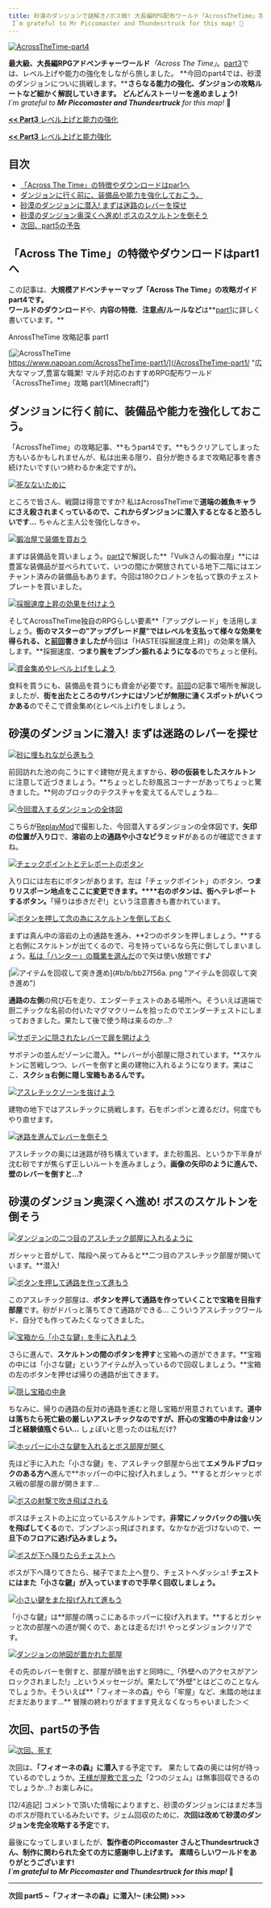 ```yaml
---
title: 砂漠のダンジョンで謎解き/ボス戦! 大長編RPG配布ワールド「AcrossTheTime」攻略part4
 I`m grateful to Mr Piccomaster and Thundesrtruck for this map! 🙂
---
```


[![AcrossTheTime-part4](https://cdn-ak.f.st-hatena.com/images/fotolife/s/sasigume/20210208/20210208133131.png)](#2/f/2f658bcb.png "AcrossTheTime-part4")

**最大級、大長編RPGアドベンチャーワールド**_「Across The Time」_。[part3](/AcrossTheTime-part3/)では、レベル上げや能力の強化をしながら旅しました。 **今回のpart4では、砂漠のダンジョンについに挑戦します。****さらなる能力の強化、ダンジョンの攻略ルートなど細かく解説していきます。** **どんどんストーリーを進めましょう!**  
_I\`m grateful to **Mr Piccomaster and Thundesrtruck** for this map!_ 🙂

[**<< Part3** レベル上げと能力の強化](/AcrossTheTime-part3/ "広大なマップ,豊富な職業! マルチ対応のおすすめRPG配布ワールド「AcrossTheTime」攻略 part2")

[**<< Part3** レベル上げと能力強化](/AcrossTheTime-part3/ "レベル上げと能力強化、砂漠の怪しげな村! 大長編RPG配布ワールド「AcrossTheTime」攻略part3 [Minecraft]")

## 目次

*   [「Across The Time」の特徴やダウンロードはpar1へ](#about-world)
*   [ダンジョンに行く前に、装備品や能力を強化しておこう。](#upgrade)
*   [砂漠のダンジョンに潜入! まずは迷路のレバーを探せ](#dungeon)
*   [砂漠のダンジョン奥深くへ進め! ボスのスケルトンを倒そう](#dungeon2)
*   [次回、part5の予告](#next-part)

## 「Across The Time」の特徴やダウンロードはpart1へ

この記事は、**大規模アドベンチャーマップ「Across The Time」の攻略ガイドpart4です。**  
**ワールドのダウンロード**や、**内容の特徴**、**注意点/ルールなど**は**[part1](/AcrossTheTime-part1/)に詳しく書いています。**

AnrossTheTime 攻略記事 part1

[![AcrossTheTime](https://cdn-ak.f.st-hatena.com/images/fotolife/s/sasigume/20210208/20210208144726.png)  
https://www.napoan.com/AcrossTheTime-part1/](/AcrossTheTime-part1/ "広大なマップ,豊富な職業! マルチ対応のおすすめRPG配布ワールド「AcrossTheTime」攻略 part1[Minecraft]")

## ダンジョンに行く前に、装備品や能力を強化しておこう。

「AcrossTheTime」の攻略記事、**もうpart4です。**もうクリアしてしまった方もいるかもしれませんが、私は出来る限り、自分が飽きるまで攻略記事を書き続けたいです(いつ終わるか未定ですが)。

[![死なないために](https://cdn-ak.f.st-hatena.com/images/fotolife/s/sasigume/20210208/20210208164613.png)](#e/4/e4371085.png "死なないために")

ところで皆さん、戦闘は得意ですか? 私はAcrossTheTimeで**道端の雑魚キャラにさえ殺されまくっているので、これからダンジョンに潜入するとなると恐ろしいです…** ちゃんと主人公を強化しなきゃ。

[![鍛冶屋で装備を買おう](https://cdn-ak.f.st-hatena.com/images/fotolife/s/sasigume/20210208/20210208150931.png)](#8/f/8f619029.png "鍛冶屋で装備を買おう")

まずは装備品を買いましょう。[part2](/AcrossTheTime-part2/)で解説した**「Vulkさんの鍛冶屋」**には豊富な装備品が並べられていて、いつの間にか開放されている地下二階にはエンチャント済みの装備品もあります。今回は180クロノトンを払って鉄のチェストプレートを買いました。

[![採掘速度上昇の効果を付けよう](https://cdn-ak.f.st-hatena.com/images/fotolife/s/sasigume/20210208/20210208145255.png)](#7/f/7fbd4b4e.png "採掘速度上昇の効果を付けよう")

そしてAcrossTheTime独自のRPGらしい要素**「アップグレード」を活用しましょう。**街のマスターの”アップグレード屋”ではレベルを支払って様々な効果を得られる、と[前回](http:///archives/AcrossTheTime-part3.html)書きましたが**今回は「HASTE(採掘速度上昇)」の効果を購入します。**採掘速度、**つまり腕をブンブン振れるようになる**のでちょっと便利。

[![資金集めやレベル上げをしよう](https://cdn-ak.f.st-hatena.com/images/fotolife/s/sasigume/20210208/20210208161014.png)](#c/b/cb1b1074.png "資金集めやレベル上げをしよう")

食料を買うにも、装備品を買うにも資金が必要です。[前回](http:///archives/AcrossTheTime-part3.html)の記事で場所を解説しましたが、**街を出たところのサバンナにはゾンビが無限に湧くスポットがいくつかある**のでそこで資金集め(とレベル上げ)をしましょう。

## 砂漠のダンジョンに潜入! まずは迷路のレバーを探せ

[![砂に埋もれながら進もう](https://cdn-ak.f.st-hatena.com/images/fotolife/s/sasigume/20210208/20210208141948.png)](#6/1/6195e90b.png "砂に埋もれながら進もう")

前回訪れた池の向こうにすぐ建物が見えますから、**砂の仮装をしたスケルトン**に注意して近づきましょう。**ちょっとした砂風呂コーナーがあってちょっと驚きました。**何のブロックのテクスチャを変えてるんでしょうね…

[![今回潜入するダンジョンの全体図](https://cdn-ak.f.st-hatena.com/images/fotolife/s/sasigume/20210208/20210208155513.png)](#b/b/bbe00949.png "今回潜入するダンジョンの全体図")

こちらが[ReplayMod](/replay-mod-part1/)で撮影した、今回潜入するダンジョンの全体図です。**矢印の位置が入り口**で、**溶岩の上の通路や小さなピラミッド**があるのが確認できますね。

[![チェックポイントとテレポートのボタン](https://cdn-ak.f.st-hatena.com/images/fotolife/s/sasigume/20210208/20210208152806.png)](#a/1/a17340d9.png "チェックポイントとテレポートのボタン")

入り口には左右にボタンがあります。左は「チェックポイント」のボタン、**つまりリスポーン地点をここに変更できます。****右のボタンは、街へテレポートするボタン。**「帰りは歩きだぞ!」という注意書きも書かれています。

[![ボタンを押して念の為にスケルトンを倒しておく](https://www.napoan.com/wp-content/uploads/imgs/b/c/bc25f828.png)](#b/c/bc25f828.png "ボタンを押して念の為にスケルトンを倒しておく")

まずは真ん中の溶岩の上の通路を進み、**2つのボタンを押しましょう。**すると右側にスケルトンが出てくるので、弓を持っているなら先に倒してしまいましょう。[私は「ハンター」の職業を選んだ](/AcrossTheTime-part2/#select-jobs)ので矢は使い放題です♪

[![アイテムを回収して突き進め](https://cdn-ak.f.st-hatena.com/images/fotolife/s/sasigume/20210208/20210208155411.png)](#b/b/bb27f56a.
png "アイテムを回収して突き進め")

**通路の左側**の飛び石を走り、エンダーチェストのある場所へ。そういえば道端で厨二チックな名前の付いたマグマクリームを拾ったのでエンダーチェストにしまっておきました。果たして後で使う時は来るのか…?

[![サボテンに隠されたレバーで扉を開けよう](https://cdn-ak.f.st-hatena.com/images/fotolife/s/sasigume/20210208/20210208125129.png)](#0/8/0810586d.png "サボテンに隠されたレバーで扉を開けよう")

サボテンの並んだゾーンに潜入。**レバーが小部屋に隠されています。**スケルトンに苦戦しつつ、レバーを倒すと奥の建物に入れるようになります。実はここ、**スクショ右側に隠し宝箱もあるんです。**

[![アスレチックゾーンを抜けよう](https://cdn-ak.f.st-hatena.com/images/fotolife/s/sasigume/20210208/20210208141603.png)](#5/e/5e8d5d74.png "アスレチックゾーンを抜けよう")

建物の地下ではアスレチックに挑戦します。石をポンポンと渡るだけ。何度でもやり直せます。

[![迷路を進んでレバーを倒そう](https://cdn-ak.f.st-hatena.com/images/fotolife/s/sasigume/20210208/20210208144210.png)](#7/5/75cf365a.png "迷路を進んでレバーを倒そう")

アスレチックの奥には迷路が待ち構えています。また砂風呂、というか下半身が沈む砂ですが焦らず正しいルートを進みましょう。**画像の矢印のように進んで、壁のレバーを倒すと…?**

## 砂漠のダンジョン奥深くへ進め! ボスのスケルトンを倒そう

[![ダンジョンの二つ目のアスレチック部屋に入れるように](https://cdn-ak.f.st-hatena.com/images/fotolife/s/sasigume/20210208/20210208180749.png)](#f/e/fe7794cd.png "ダンジョンの二つ目のアスレチック部屋に入れるように")

ガシャッと音がして、階段へ戻ってみると**二つ目のアスレチック部屋が開いています。**潜入!

[![ボタンを押して通路を作って進もう](https://cdn-ak.f.st-hatena.com/images/fotolife/s/sasigume/20210208/20210208135519.png)](#4/b/4b073d8e.png "ボタンを押して通路を作って進もう")

このアスレチック部屋は、**ボタンを押して通路を作っていくことで宝箱を目指す部屋**です。砂がドバっと落ちてきて通路ができる… こういうアスレチックワールド、自分でも作ってみたくなってきました。

[![宝箱から「小さな鍵」を手に入れよう](https://cdn-ak.f.st-hatena.com/images/fotolife/s/sasigume/20210208/20210208180423.png)](#f/b/fb464039.png "宝箱から「小さな鍵」を手に入れよう")

さらに進んで、**スケルトンの間のボタンを押す**と宝箱への道ができます。**宝箱の中には「小さな鍵」というアイテムが入っているので回収しましょう。**宝箱の左のボタンを押せば帰りの通路が出てきます。

[![隠し宝箱の中身](https://www.napoan.com/wp-content/uploads/imgs/f/5/f5f97934.png)](#f/5/f5f97934.png "隠し宝箱の中身")

ちなみに、帰りの通路の反対の通路を進むと隠し宝箱が用意されています。**道中は落ちたら死亡級の厳しいアスレチックなのですが、肝心の宝箱の中身は金リンゴと経験値瓶ぐらい…** しょぼいと思ったのは私だけ?

[![ホッパーに小さな鍵を入れるとボス部屋が開く](https://cdn-ak.f.st-hatena.com/images/fotolife/s/sasigume/20210208/20210208124829.png)](#0/4/041915f9.png "ホッパーに小さな鍵を入れるとボス部屋が開く")

先ほど手に入れた「小さな鍵」を、アスレチック部屋から出て**エメラルドブロックのある方へ**進んで**ホッパーの中に投げ入れましょう。**するとガシャッとボス戦の部屋の扉が開きます…

[![ボスの射撃で吹き飛ばされる](https://cdn-ak.f.st-hatena.com/images/fotolife/s/sasigume/20210208/20210208130245.png)](#1/2/12366a22.png "ボスの射撃で吹き飛ばされる")

ボスはチェストの上に立っているスケルトンです。**非常にノックバックの強い矢を飛ばしてくる**ので、ブンブンぶっ飛ばされます。なかなか近づけないので、**一旦下のフロアに逃げ込みましょう。**

[![ボスが下へ降りたらチェストへ](https://cdn-ak.f.st-hatena.com/images/fotolife/s/sasigume/20210208/20210208160053.png)](#c/1/c1a01df3.png "ボスが下へ降りたらチェストへ")

ボスが下へ降りてきたら、梯子でまた上へ登り、チェストへダッシュ! **チェストにはまた「小さな鍵」が入っていますので手早く回収しましょう。**

[![小さい鍵をまた投げ入れて進もう](https://cdn-ak.f.st-hatena.com/images/fotolife/s/sasigume/20210208/20210208150712.png)](#8/c/8ca31f11.png "小さい鍵をまた投げ入れて進もう")

「小さな鍵」は**部屋の隅っこにあるホッパーに投げ入れます。**するとガシャッと次の部屋への道が開くので、あとは走るだけ! やっとダンジョンクリアです。

[![ダンジョンの地図が置かれた部屋](https://cdn-ak.f.st-hatena.com/images/fotolife/s/sasigume/20210208/20210208161633.png)](#d/1/d19cf6d4.png "ダンジョンの地図が置かれた部屋")

その先のレバーを倒すと、部屋が顔を出すと同時に_「外壁へのアクセスがアンロックされました!」_というメッセージが。果たして”外壁”とはどこのことなんでしょうか。そういえば**「フィオーネの森」やら「牢屋」など、未踏の地はまだまだあります…** 冒険の終わりがますます見えなくなっちゃいました＞＜

## 次回、part5の予告

[![次回、死す](https://cdn-ak.f.st-hatena.com/images/fotolife/s/sasigume/20210208/20210208145646.png)](#8/2/8292d712.png "次回、死す")

次回は、**「フィオーネの森」に潜入**する予定です。 果たして森の奥には何が待っているのでしょうか。[王様が屋敷で言った](/AcrossTheTime-part2/#calypso)「2つのジェム」は無事回収できるのでしょうか…? お楽しみに。

\[12/4追記\] コメントで頂いた情報によりますと、砂漠のダンジョンにはまだ本当のボスが隠れているみたいです。ジェム回収のために、**次回は改めて砂漠のダンジョンを完全攻略する予定**です。

最後になってしまいましたが、**製作者のPiccomaster さんとThundesrtruckさん、制作に関わられた全ての方に感謝申し上げます。** **素晴らしいワールドをありがとうございます!  
_I\`m grateful to Mr Piccomaster and Thundesrtruck for this map!_ 🙂**

---

**次回 part5 ~「フィオーネの森」に潜入!~ (未公開) >>>**
